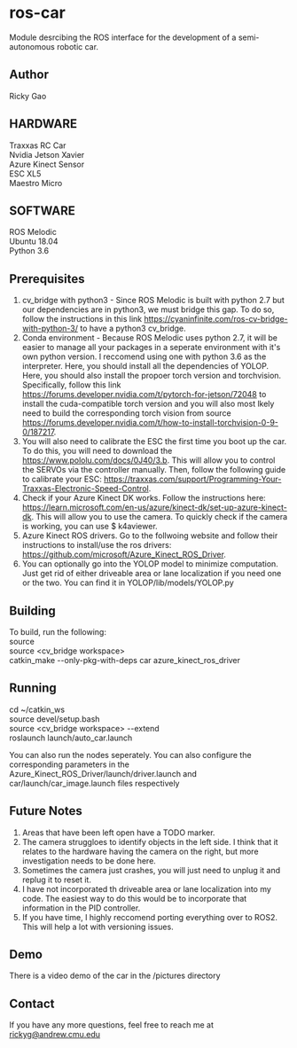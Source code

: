 # ros-car

Module desrcibing the ROS interface for the development of a semi-autonomous robotic car.

Author
------
Ricky Gao

HARDWARE
--------
Traxxas RC Car  
Nvidia Jetson Xavier  
Azure Kinect Sensor  
ESC XL5  
Maestro Micro  

SOFTWARE
--------
ROS Melodic  
Ubuntu 18.04  
Python 3.6  

Prerequisites
-------------
1. cv_bridge with python3 - Since ROS Melodic is built with python 2.7 but our dependencies are in python3, we must bridge this gap. To do so, follow the instructions in this link https://cyaninfinite.com/ros-cv-bridge-with-python-3/ to have a python3 cv_bridge.
2. Conda environment - Because ROS Melodic uses python 2.7, it will be easier to manage all your packages in a seperate environment with it's own python version. I reccomend using one with python 3.6 as the interpreter. Here, you should install all the dependencies of YOLOP. Here, you should also install the propoer torch version and torchvision. Specifically, follow this link https://forums.developer.nvidia.com/t/pytorch-for-jetson/72048 to install the cuda-compatible torch version and you will also most lkely need to build the corresponding torch vision from source https://forums.developer.nvidia.com/t/how-to-install-torchvision-0-9-0/187217.
3. You will also need to calibrate the ESC the first time you boot up the car. To do this, you will need to download the https://www.pololu.com/docs/0J40/3.b. This will allow you to control the SERVOs via the controller manually. Then, follow the following guide to calibrate your ESC: https://traxxas.com/support/Programming-Your-Traxxas-Electronic-Speed-Control.
4. Check if your Azure Kinect DK works. Follow the instructions here: https://learn.microsoft.com/en-us/azure/kinect-dk/set-up-azure-kinect-dk. This will allow you to use the camera. To quickly check if the camera is working, you can use $ k4aviewer.
5. Azure Kinect ROS drivers. Go to the follwoing website and follow their instructions to install/use the ros drivers: https://github.com/microsoft/Azure_Kinect_ROS_Driver.
6. You can optionally go into the YOLOP model to minimize computation. Just get rid of either driveable area or lane localization if you need one or the two. You can find it in YOLOP/lib/models/YOLOP.py

Building
--------
To build, run the following:  
source <ROS distribution>  
source <cv_bridge workspace>  
catkin_make --only-pkg-with-deps car azure_kinect_ros_driver  


Running
-------
cd ~/catkin_ws  
source devel/setup.bash  
source <cv_bridge workspace> --extend  
roslaunch launch/auto_car.launch  

You can also run the nodes seperately. You can also configure the corresponding parameters in the Azure_Kinect_ROS_Driver/launch/driver.launch and car/launch/car_image.launch files respectively

Future Notes
------------
1. Areas that have been left open have a TODO marker.
2. The camera struggloes to identify objects in the left side. I think that it relates to the hardware having the camera on the right, but more investigation needs to be done here.
3. Sometimes the camera just crashes, you will just need to unplug it and replug it to reset it.
4. I have not incorporated th driveable area or lane localization into my code. The easiest way to do this would be to incorporate that information in the PID controller.
5. If you have time, I highly reccomend porting everything over to ROS2. This will help a lot with versioning issues.

Demo
----
There is a video demo of the car in the /pictures directory

Contact
-------
If you have any more questions, feel free to reach me at rickyg@andrew.cmu.edu
